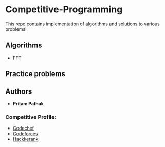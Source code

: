 # Competitive-Programming
This repo contains implementation of algorithms and solutions to various problems!

## Algorithms
* FFT

## Practice problems

## Authors

* **Pritam Pathak**

### Competitive Profile:

* [Codechef](https://www.codechef.com/users/priprocks)
* [Codeforces](http://codeforces.com/profile/Priprocks)
* [Hackkerank](https://www.hackerrank.com/Priprocks)
